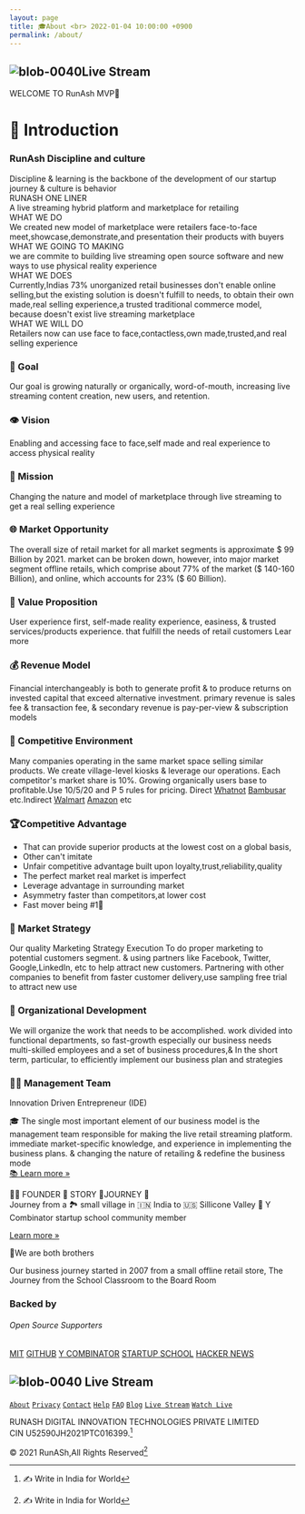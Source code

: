 ```yaml
---
layout: page 
title: 🎓About <br> 2022-01-04 10:00:00 +0900
permalink: /about/
--- 
```


## ![blob-0040](https://user-images.githubusercontent.com/61916324/132724592-e5bef25e-36d9-4da8-bbc6-84a24183c8e2.png)Live Stream
WELCOME TO RunAsh MVP🚀 

# 🎤 Introduction 
### RunAsh Discipline and culture 







Discipline & learning is the backbone of the development of our startup journey & culture is behavior<br>
RUNASH ONE LINER<br>
A live streaming hybrid platform and marketplace for retailing<br> 
WHAT WE DO<br>
We created new model of marketplace were retailers face-to-face meet,showcase,demonstrate,and presentation their products with buyers <br>WHAT WE GOING TO MAKING<br>we are commite to building live streaming open source software and new ways to use physical reality experience <br>WHAT WE DOES<br>Currently,Indias 73% unorganized retail businesses don't enable online selling,but the existing solution is doesn't fulfill to needs, to obtain their own made,real selling experience,a trusted traditional commerce model, because doesn't exist live streaming marketplace <br>WHAT WE WILL DO<br>Retailers now can use face to face,contactless,own made,trusted,and real selling experience 






















### 🎯 Goal

Our goal is growing naturally or organically, word-of-mouth, increasing live streaming content creation, new users, and retention.

### 👁️ Vision

Enabling and accessing face  to face,self made and  real experience to access physical reality 

### 📃 Mission

Changing the nature and model of marketplace through live streaming to get a real selling  experience

### 🌐 Market Opportunity

The overall size of retail market for all market segments is approximate $ 99 Billion by 2021. market can be broken down, however, into major market segment offline retails, which comprise about 77% of the market ($ 140-160 Billion), and online, which accounts for 23% ($ 60 Billion).

### 💞 Value Proposition

User experience first, self-made reality experience, easiness, &amp; trusted services/products experience. that fulfill the needs of retail customers Lear more 

### 💰 Revenue Model

Financial interchangeably is both to generate profit &amp; to produce returns on invested capital that exceed alternative investment. primary revenue is sales fee &amp; transaction fee, &amp; secondary revenue is pay-per-view  &amp; subscription models

### 🏇 Competitive Environment

Many companies operating in the same market space selling similar products. We create village-level kiosks &amp; leverage our operations. Each competitor's market share is 10%. Growing organically users base to profitable.Use 10/5/20 and P 5 rules for pricing. Direct  [Whatnot](https://whatnot.com) [Bambusar](https://bambusar.com) etc.Indirect  [Walmart](https://) [Amazon](https://amazon.liv.com) etc

### 🏆Competitive Advantage 

- That can provide superior products at the lowest cost on a global basis,
- Other can't imitate
- Unfair competitive advantage built upon loyalty,trust,reliability,quality 
- The perfect market real market is imperfect 
- Leverage advantage in surrounding market
- Asymmetry faster than competitors,at lower cost 
- Fast mover being #1🥇




 



### 🔭 Market Strategy

Our quality Marketing Strategy Execution To do proper marketing to potential customers segment. &amp; using partners like Facebook, Twitter, Google,LinkedIn, etc to help attract new customers. Partnering with other companies to benefit from faster customer delivery,use sampling free trial to attract new use

### 🧘 Organizational Development

We will organize the work that needs to be accomplished. work divided into functional departments, so fast-growth especially our business needs multi-skilled employees and a set of business procedures,&amp; In the short term, particular, to efficiently implement our business plan and strategies

### 🧑‍💻 Management Team

Innovation Driven Entrepreneur (IDE)

🎓 The single most important element of our business model is the management team responsible for making the live retail streaming platform. immediate market-specific knowledge, and experience in implementing the business plans. &amp; changing the nature of retailing &amp; redefine the business mode<br>
[📚 Learn more »](https://)

🧑‍🏫 FOUNDER 🎤 STORY 🐢JOURNEY 🚣<br>
 Journey from a 🏞️ small village in 🇮🇳 India to 🇺🇸 Sillicone Valley 🌉 Y Combinator startup school community member

[Learn more »](https://)

🤼We are both brothers

Our business journey started in 2007 from a small offline retail store, The Journey from the School Classroom to the Board Room

### Backed by
###### Open Source Supporters 
[MIT](https://) [GITHUB](https://github.com) [Y COMBINATOR](https://ycombinator.com) [STARTUP SCHOOL](https://) [HACKER NEWS](https://)






## ![blob-0040](https://user-images.githubusercontent.com/61916324/132724592-e5bef25e-36d9-4da8-bbc6-84a24183c8e2.png) Live Stream 
[``About``](https://) [``Privacy``](https://) [``Contact``](https://) [``Help``](https://) [``FAQ``](https://) [``Blog``](https://) [``Live Stream``](https://) [``Watch Live``](https://) 

RUNASH DIGITAL INNOVATION TECHNOLOGIES PRIVATE LIMITED<br>
CIN U52590JH2021PTC016399.[^1]

© 2021 RunASh,All Rights Reserved[^1]

[^1]: ✍️ Write in India for World 
